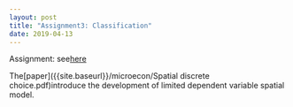 ```yaml
---
layout: post
title: "Assignment3: Classification"
date: 2019-04-13
---
```

Assignment: see[here]({{site.baseurl}}/microecon/assignment_3.pdf)

The[paper]({{site.baseurl}}/microecon/Spatial discrete choice.pdf)introduce the development of limited dependent variable spatial model.

